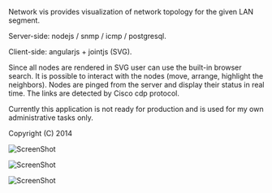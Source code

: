 Network vis provides visualization of network topology for the given LAN segment.

Server-side: nodejs / snmp / icmp / postgresql.

Client-side: angularjs + jointjs (SVG).

Since all nodes are rendered in SVG user can use the built-in browser search. It is possible to interact with the nodes (move, arrange, highlight the neighbors). Nodes are pinged from the server and display their status in real time. The links are detected by Cisco cdp protocol.

Currently this application is not ready for production and is used for my own administrative tasks only.

Copyright (C) 2014

![ScreenShot](https://raw.github.com/minkolazer/netvis/master/neteye-1.png)

![ScreenShot](https://raw.github.com/minkolazer/netvis/master/neteye-2.png)

![ScreenShot](https://raw.github.com/minkolazer/netvis/master/neteye-3.png)



